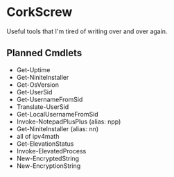 # CorkScrew
Useful tools that I'm tired of writing over and over again.

## Planned Cmdlets
* Get-Uptime
* Get-NiniteInstaller
* Get-OsVersion
* Get-UserSid
* Get-UsernameFromSid
* Translate-UserSid
* Get-LocalUsernameFromSid
* Invoke-NotepadPlusPlus (alias: npp)
* Get-NiniteInstaller (alias: nn)
* all of ipv4math
* Get-ElevationStatus
* Invoke-ElevatedProcess
* New-EncryptedString
* New-EncryptionString